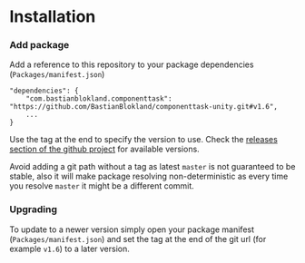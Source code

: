 # Installation


### Add package
Add a reference to this repository to your package dependencies (`Packages/manifest.json`)
```
"dependencies": {
    "com.bastianblokland.componenttask": "https://github.com/BastianBlokland/componenttask-unity.git#v1.6",
    ...
}
```

Use the tag at the end to specify the version to use. Check the
[releases section of the github project](https://github.com/BastianBlokland/componenttask-unity/releases)
for available versions.

Avoid adding a git path without a tag as latest `master` is not guaranteed to be stable, also it will
make package resolving non-deterministic as every time you resolve `master` it might be a different
commit.


### Upgrading
To update to a newer version simply open your package manifest (`Packages/manifest.json`) and set
the tag at the end of the git url (for example `v1.6`) to a later version.

